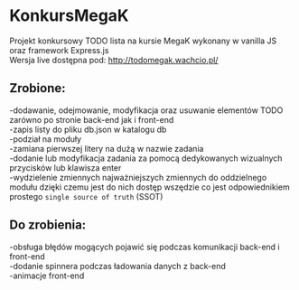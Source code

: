 # KonkursMegaK

Projekt konkursowy TODO lista na kursie MegaK wykonany w vanilla JS oraz framework Express.js<br>
Wersja live dostępna pod: http://todomegak.wachcio.pl/<br>

## Zrobione:

-dodawanie, odejmowanie, modyfikacja oraz usuwanie elementów TODO zarówno po stronie back-end jak i front-end<br>
-zapis listy do pliku db.json w katalogu db<br>
-podział na moduły<br>
-zamiana pierwszej litery na dużą w nazwie zadania<br>
-dodanie lub modyfikacja zadania za pomocą dedykowanych wizualnych przycisków lub klawisza enter<br>
-wydzielenie zmiennych najważniejszych zmiennych do oddzielnego modułu dzięki czemu jest do nich dostęp wszędzie co jest odpowiednikiem prostego `single source of truth` (SSOT)<br>

## Do zrobienia:

-obsługa błędów mogących pojawić się podczas komunikacji back-end i front-end<br>
-dodanie spinnera podczas ładowania danych z back-end<br>
-animacje front-end<br>
